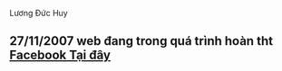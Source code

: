 <p> Lương Đức Huy 
    <div>
       <h2> 27/11/2007
   web đang trong quá trình hoàn tht
               <div>
                     <a href="https://www.facebook.com/profile.php?id=100066421973540&mibextid=ZbWKwL"> Facebook Tại đây </a>


    

   

